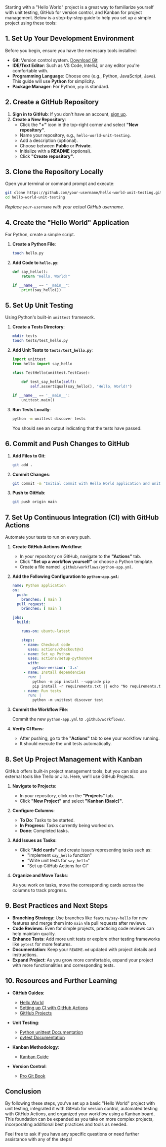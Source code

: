 Starting with a "Hello World" project is a great way to familiarize yourself with unit testing, GitHub for version control, and Kanban for project management. Below is a step-by-step guide to help you set up a simple project using these tools:

## 1. **Set Up Your Development Environment**

Before you begin, ensure you have the necessary tools installed:

- **Git**: Version control system. [Download Git](https://git-scm.com/downloads)
- **IDE/Text Editor**: Such as VS Code, IntelliJ, or any editor you're comfortable with.
- **Programming Language**: Choose one (e.g., Python, JavaScript, Java). This guide will use **Python** for simplicity.
- **Package Manager**: For Python, `pip` is standard.

## 2. **Create a GitHub Repository**

1. **Sign in to GitHub**: If you don't have an account, [sign up](https://github.com/join).
2. **Create a New Repository**:
   - Click the **"+"** icon in the top-right corner and select **"New repository"**.
   - Name your repository, e.g., `hello-world-unit-testing`.
   - Add a description (optional).
   - Choose between **Public** or **Private**.
   - Initialize with a **README** (optional).
   - Click **"Create repository"**.

## 3. **Clone the Repository Locally**

Open your terminal or command prompt and execute:

```bash
git clone https://github.com/your-username/hello-world-unit-testing.git
cd hello-world-unit-testing
```

*Replace `your-username` with your actual GitHub username.*

## 4. **Create the "Hello World" Application**

For Python, create a simple script.

1. **Create a Python File**:

   ```bash
   touch hello.py
   ```

2. **Add Code to `hello.py`**:

   ```python
   def say_hello():
       return "Hello, World!"

   if __name__ == "__main__":
       print(say_hello())
   ```

## 5. **Set Up Unit Testing**

Using Python's built-in `unittest` framework.

1. **Create a Tests Directory**:

   ```bash
   mkdir tests
   touch tests/test_hello.py
   ```

2. **Add Unit Tests to `tests/test_hello.py`**:

   ```python
   import unittest
   from hello import say_hello

   class TestHello(unittest.TestCase):
       
       def test_say_hello(self):
           self.assertEqual(say_hello(), "Hello, World!")

   if __name__ == '__main__':
       unittest.main()
   ```

3. **Run Tests Locally**:

   ```bash
   python -m unittest discover tests
   ```

   You should see an output indicating that the tests have passed.

## 6. **Commit and Push Changes to GitHub**

1. **Add Files to Git**:

   ```bash
   git add .
   ```

2. **Commit Changes**:

   ```bash
   git commit -m "Initial commit with Hello World application and unit tests"
   ```

3. **Push to GitHub**:

   ```bash
   git push origin main
   ```

## 7. **Set Up Continuous Integration (CI) with GitHub Actions**

Automate your tests to run on every push.

1. **Create GitHub Actions Workflow**:

   - In your repository on GitHub, navigate to the **"Actions"** tab.
   - Click **"Set up a workflow yourself"** or choose a Python template.
   - Create a file named `.github/workflows/python-app.yml`.

2. **Add the Following Configuration to `python-app.yml`**:

   ```yaml
   name: Python application
   on:
     push:
       branches: [ main ]
     pull_request:
       branches: [ main ]
   
   jobs:
     build:
   
       runs-on: ubuntu-latest
   
       steps:
        - name: Checkout code
          uses: actions/checkout@v3
        - name: Set up Python
          uses: actions/setup-python@v4
          with:
            python-version: '3.x' 
        - name: Install dependencies
          run: |
            python -m pip install --upgrade pip
            pip install -r requirements.txt || echo "No requirements.txt found"
        - name: Run tests
          run: |
            python -m unittest discover test
   ```

3. **Commit the Workflow File**:

   Commit the new `python-app.yml` to `.github/workflows/`.

4. **Verify CI Runs**:

   - After pushing, go to the **"Actions"** tab to see your workflow running.
   - It should execute the unit tests automatically.

## 8. **Set Up Project Management with Kanban**

GitHub offers built-in project management tools, but you can also use external tools like Trello or Jira. Here, we'll use GitHub Projects.

1. **Navigate to Projects**:

   - In your repository, click on the **"Projects"** tab.
   - Click **"New Project"** and select **"Kanban (Basic)"**.

2. **Configure Columns**:

   - **To Do**: Tasks to be started.
   - **In Progress**: Tasks currently being worked on.
   - **Done**: Completed tasks.

3. **Add Issues as Tasks**:

   - Click **"Add cards"** and create issues representing tasks such as:
     - "Implement `say_hello` function"
     - "Write unit tests for `say_hello`"
     - "Set up GitHub Actions for CI"

4. **Organize and Move Tasks**:

   As you work on tasks, move the corresponding cards across the columns to track progress.

## 9. **Best Practices and Next Steps**

- **Branching Strategy**: Use branches like `feature/say-hello` for new features and merge them into `main` via pull requests after reviews.
- **Code Reviews**: Even for simple projects, practicing code reviews can help maintain quality.
- **Enhance Tests**: Add more unit tests or explore other testing frameworks like `pytest` for more features.
- **Documentation**: Keep your `README.md` updated with project details and instructions.
- **Expand Project**: As you grow more comfortable, expand your project with more functionalities and corresponding tests.

## 10. **Resources and Further Learning**

- **GitHub Guides**:
  - [Hello World](https://guides.github.com/activities/hello-world/)
  - [Setting up CI with GitHub Actions](https://docs.github.com/en/actions/quickstart)
  - [GitHub Projects](https://docs.github.com/en/issues/organizing-your-work-with-projects/learning-about-projects/about-projects)

- **Unit Testing**:
  - [Python unittest Documentation](https://docs.python.org/3/library/unittest.html)
  - [pytest Documentation](https://docs.pytest.org/en/7.2.x/)

- **Kanban Methodology**:
  - [Kanban Guide](https://www.atlassian.com/agile/kanban)

- **Version Control**:
  - [Pro Git Book](https://git-scm.com/book/en/v2)

## **Conclusion**

By following these steps, you've set up a basic "Hello World" project with unit testing, integrated it with GitHub for version control, automated testing with GitHub Actions, and organized your workflow using a Kanban board. This foundation can be expanded as you take on more complex projects, incorporating additional best practices and tools as needed.

Feel free to ask if you have any specific questions or need further assistance with any of the steps!
